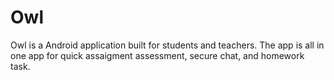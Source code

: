# Owl
Owl is a Android application built for students and teachers. The app is all in one app for quick assaigment assessment, secure chat, and homework task.
